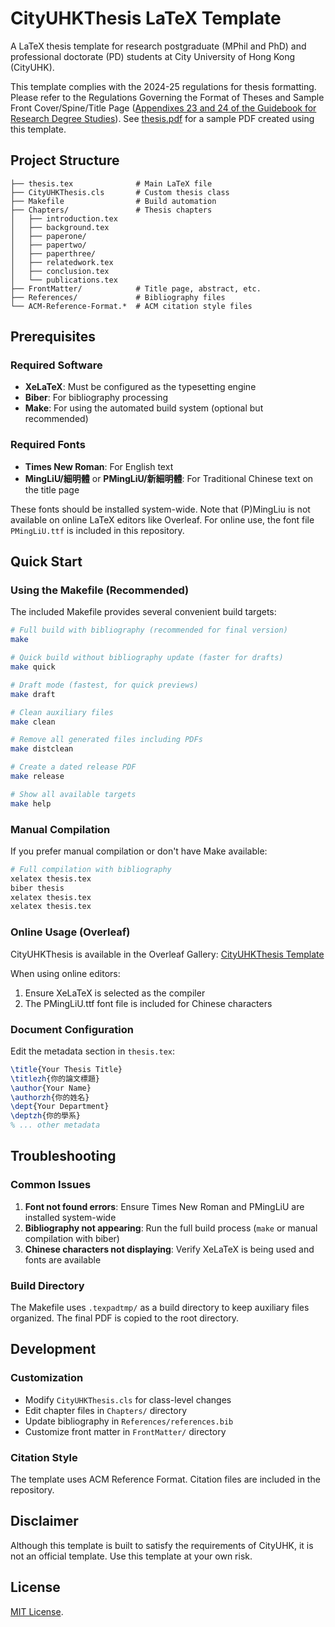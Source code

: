 # CityUHKThesis LaTeX Template

A LaTeX thesis template for research postgraduate (MPhil and PhD) and professional doctorate (PD) students at City University of Hong Kong (CityUHK).

This template complies with the 2024-25 regulations for thesis formatting. Please refer to the Regulations Governing the Format of Theses and Sample Front Cover/Spine/Title Page ([Appendixes 23 and 24 of the Guidebook for Research Degree Studies](sgs_guidebook.pdf)). See [thesis.pdf](thesis.pdf) for a sample PDF created using this template.

## Project Structure

```
├── thesis.tex              # Main LaTeX file
├── CityUHKThesis.cls       # Custom thesis class
├── Makefile                # Build automation
├── Chapters/               # Thesis chapters
│   ├── introduction.tex
│   ├── background.tex
│   ├── paperone/
│   ├── papertwo/
│   ├── paperthree/
│   ├── relatedwork.tex
│   ├── conclusion.tex
│   └── publications.tex
├── FrontMatter/            # Title page, abstract, etc.
├── References/             # Bibliography files
└── ACM-Reference-Format.*  # ACM citation style files
```

## Prerequisites

### Required Software
- **XeLaTeX**: Must be configured as the typesetting engine
- **Biber**: For bibliography processing
- **Make**: For using the automated build system (optional but recommended)

### Required Fonts
- **Times New Roman**: For English text
- **MingLiU/細明體** or **PMingLiU/新細明體**: For Traditional Chinese text on the title page

These fonts should be installed system-wide. Note that (P)MingLiu is not available on online LaTeX editors like Overleaf. For online use, the font file `PMingLiU.ttf` is included in this repository.

## Quick Start

### Using the Makefile (Recommended)

The included Makefile provides several convenient build targets:

```bash
# Full build with bibliography (recommended for final version)
make

# Quick build without bibliography update (faster for drafts)
make quick

# Draft mode (fastest, for quick previews)
make draft

# Clean auxiliary files
make clean

# Remove all generated files including PDFs
make distclean

# Create a dated release PDF
make release

# Show all available targets
make help
```

### Manual Compilation

If you prefer manual compilation or don't have Make available:

```bash
# Full compilation with bibliography
xelatex thesis.tex
biber thesis
xelatex thesis.tex
xelatex thesis.tex
```

### Online Usage (Overleaf)

CityUHKThesis is available in the Overleaf Gallery: [CityUHKThesis Template](https://www.overleaf.com/latex/templates/cityuhkthesis/)

When using online editors:
1. Ensure XeLaTeX is selected as the compiler
2. The PMingLiU.ttf font file is included for Chinese characters

### Document Configuration

Edit the metadata section in `thesis.tex`:

```latex
\title{Your Thesis Title}
\titlezh{你的論文標題}
\author{Your Name}
\authorzh{你的姓名}
\dept{Your Department}
\deptzh{你的學系}
% ... other metadata
```

## Troubleshooting

### Common Issues

1. **Font not found errors**: Ensure Times New Roman and PMingLiU are installed system-wide
2. **Bibliography not appearing**: Run the full build process (`make` or manual compilation with biber)
3. **Chinese characters not displaying**: Verify XeLaTeX is being used and fonts are available

### Build Directory

The Makefile uses `.texpadtmp/` as a build directory to keep auxiliary files organized. The final PDF is copied to the root directory.

## Development

### Customization
- Modify `CityUHKThesis.cls` for class-level changes
- Edit chapter files in `Chapters/` directory
- Update bibliography in `References/references.bib`
- Customize front matter in `FrontMatter/` directory

### Citation Style
The template uses ACM Reference Format. Citation files are included in the repository.

## Disclaimer

Although this template is built to satisfy the requirements of CityUHK, it is not an official template. Use this template at your own risk.

## License

[MIT License](LICENSE).
